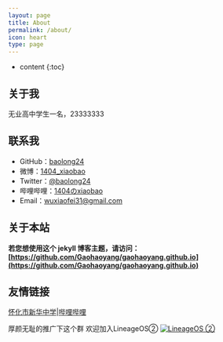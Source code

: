 ```yaml
---
layout: page
title: About
permalink: /about/
icon: heart
type: page
---
```


* content
{:toc}

## 关于我

无业高中学生一名，23333333

## 联系我

* GitHub：[baolong24](https://github.com/baolong24)
* 微博：[1404_xiaobao](http://weibo.com/1404_xiaobao)
* Twitter：[@baolong24](https://twitter.com/baolong24)
* 哔哩哔哩：[1404のxiaobao](https://space.bilibili.com/15431912)
* Email：wuxiaofei31@gmail.com

## 关于本站

**若您想使用这个 jekyll 博客主题，请访问：[https://github.com/Gaohaoyang/gaohaoyang.github.io](https://github.com/Gaohaoyang/gaohaoyang.github.io)**

## 友情链接

[怀化市新华中学](http://hhxhzx.com)|[哔哩哔哩](https://www.bilibili.com)

厚颜无耻的推广下这个群
欢迎加入LineageOS②
<a target="_blank" href="//shang.qq.com/wpa/qunwpa?idkey=556b98f2e0cbe1f2902acfb6fe8694d5fa370546a5e503fbae5cb910022844fb"><img border="0" src="//pub.idqqimg.com/wpa/images/group.png" alt="LineageOS ②" title="LineageOS ②"></a>
